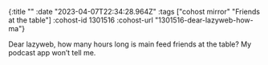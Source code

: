 {:title ""
 :date "2023-04-07T22:34:28.964Z"
 :tags ["cohost mirror" "Friends at the table"]
 :cohost-id 1301516
 :cohost-url "1301516-dear-lazyweb-how-ma"}

Dear lazyweb, how many hours long is main feed friends at the table? My podcast app won’t tell me.